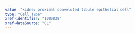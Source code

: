 ```yaml
---
value: "kidney proximal convoluted tubule epithelial cell"
type: "Cell Type"
xref-identifier: "1000838"
xref-dataSource: "CL"
---
```

